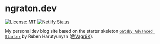 # ngraton.dev

[![License: MIT](https://img.shields.io/badge/License-MIT-blue.svg)](https://opensource.org/licenses/MIT) [![Netlify Status](https://api.netlify.com/api/v1/badges/6c29d62a-bbc9-49e2-ad41-fc1953b44f93/deploy-status)](https://app.netlify.com/sites/modest-lichterman-016498/deploys)

My personal dev blog site based on the starter skeleton [`Gatsby Advanced Starter`](https://github.com/Vagr9K/gatsby-advanced-starter) by Ruben Harutyunyan ([@Vagr9K](https://twitter.com/Vagr9K)).



